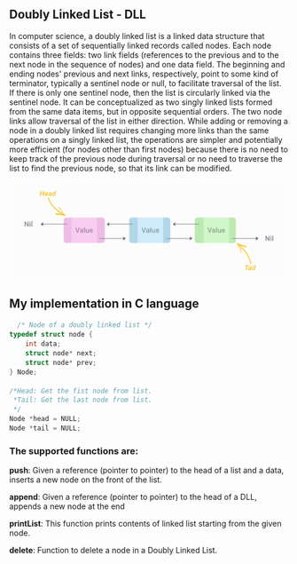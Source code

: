## Doubly Linked List - DLL
In computer science, a doubly linked list is a linked data structure that consists of a set of sequentially linked records called nodes. Each node contains three fields: two link fields (references to the previous and to the next node in the sequence of nodes) and one data field. The beginning and ending nodes' previous and next links, respectively, point to some kind of terminator, typically a sentinel node or null, to facilitate traversal of the list. If there is only one sentinel node, then the list is circularly linked via the sentinel node. It can be conceptualized as two singly linked lists formed from the same data items, but in opposite sequential orders. The two node links allow traversal of the list in either direction. While adding or removing a node in a doubly linked list requires changing more links than the same operations on a singly linked list, the operations are simpler and potentially more efficient (for nodes other than first nodes) because there is no need to keep track of the previous node during traversal or no need to traverse the list to find the previous node, so that its link can be modified.

![](https://github.com/agustinlozano/doubly-linked-list/blob/master/src/img/dll.png?raw=true)

## My implementation in C language

```C
  /* Node of a doubly linked list */
typedef struct node {
    int data;
    struct node* next;
    struct node* prev;
} Node;

/*Head: Get the fist node from list.
 *Tail: Get the last node from list.
 */
Node *head = NULL;
Node *tail = NULL;
```

### The supported functions are:

**push**: Given a reference (pointer to pointer) to the head of a list
   and a data, inserts a new node on the front of the list.

**append**: Given a reference (pointer to pointer) to the head
   of a DLL, appends a new node at the end
   
**printList**: This function prints contents of linked list starting from the given node.

**delete**: Function to delete a node in a Doubly Linked List.

